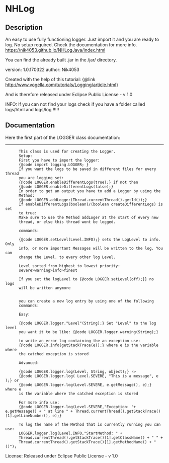 # NHLog


## Description
An easy to use fully functioning logger. Just import it and you are ready to log. 
No setup required.
Check the documentation for more info. https://nik4053.github.io/NHLogJava/index.html

You can find the already built .jar in the /jar/ directory.



 version: 1.0.170322
 author: Nik4053

Created with the help of this tutorial:
{@link http://www.vogella.com/tutorials/Logging/article.html}

And is therefore released under Eclipse Public License - v 1.0

INFO: If you can not find your logs check if you have a folder called logs/html and logs/log !!!!!

## Documentation

Here the first part of the LOGGER class documentation:
 ____________________________________________________________________________
          This class is used for creating the Logger.
          Setup:
          First you have to import the logger:
          {@code import logging.LOGGER; }
          If you want the logs to be saved in different files for every thread
          you are logging set:
          {@code LOGGER.enableDifferentLogs(true);} if not then
          {@code LOGGER.enableDifferentLogs(false);}
          In order to get an output you have to add a Logger by using the
          Method:
          {@code LOGGER.addLogger(Thread.currentThread().getId());}
          If enableDifferentLogs(boolean)/(boolean createDifferentLogs) is set
          to true:
          Make sure to use the Method addLoger at the start of every new
          thread, or else this thread wont be logged.
 
          commands:
 
          {@code LOGGER.setLevel(Level.INFO);} sets the LogLevel to info. Only
          info, or more important Messages will be written to the log. You can
          change the Level. to every other log Level.

          Level sorted from highest to lowest priority:
          severe>warning>info>finest

          If you set the logLevel to {@code LOGGER.setLevel(off);}} no logs
          will be written anymore
  

          you can create a new log entry by using one of the following
          commands:
 
          Easy:

          {@code LOGGER.logger."Level"(String);} Set "Level" to the log level
          you want it to be like: {@code LOGGER.logger.warning(String);}

          to write an error log containing the an exception use:
          {@code LOGGER.info(getStackTrace(e));} where e is the variable where
          the catched exception is stored

          Advanced:

          {@code LOGGER.logger.log(Level, String, object);} ->
          {@code LOGGER.logger.log( Level.SEVERE, "This is a message", e );} or
          {@code LOGGER.logger.log(Level.SEVERE, e.getMessage(), e);} where e
          is the variable where the catched exception is stored

          For more info use:
          {@code LOGGER.logger.log(Level.SEVERE,"Exception: "+ e.getMessage() + " at line " + Thread.currentThread().getStackTrace()[1].getLineNumber(), e);}

          To log the name of the Method that is currently running you can use:
          LOGGER.logger.log(Level.INFO,"StartMethod: " +
          Thread.currentThread().getStackTrace()[1].getClassName() + " " +
          Thread.currentThread().getStackTrace()[1].getMethodName() + "()");
          
License: Released under Eclipse Public License - v 1.0

